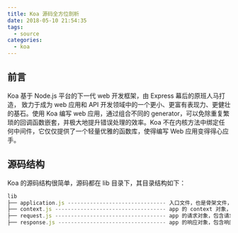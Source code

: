 ```yaml
---
title: Koa 源码全方位剖析
date: 2018-05-10 21:54:35
tags:
  - source
categories:
  - koa
---
```


## 前言
Koa 基于 Node.js 平台的下一代 web 开发框架，由 Express 幕后的原班人马打造， 致力于成为 web 应用和 API 开发领域中的一个更小、更富有表现力、更健壮的基石。使用 Koa 编写 web 应用，通过组合不同的 generator，可以免除重复繁琐的回调函数嵌套，并极大地提升错误处理的效率。Koa 不在内核方法中绑定任何中间件，它仅仅提供了一个轻量优雅的函数库，使得编写 Web 应用变得得心应手。

## 源码结构
Koa 的源码结构很简单，源码都在 lib 目录下，其目录结构如下：
``` js
lib
├── application.js ------------------------------- 入口文件，也是骨架文件，创建一个服务
├── context.js ----------------------------------- app 的 context 对象，传入中间件的上下文对象
├── request.js ----------------------------------- app 的请求对象，包含请求相关的一些属性
├── response.js ---------------------------------- app 的响应对象，包含响应相关的一些属性
```
